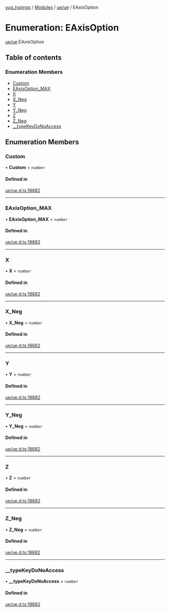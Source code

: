 [yug_typings](../README.md) / [Modules](../modules.md) / [ue/ue](../modules/ue_ue.md) / EAxisOption

# Enumeration: EAxisOption

[ue/ue](../modules/ue_ue.md).EAxisOption

## Table of contents

### Enumeration Members

- [Custom](ue_ue.EAxisOption.md#custom)
- [EAxisOption\_MAX](ue_ue.EAxisOption.md#eaxisoption_max)
- [X](ue_ue.EAxisOption.md#x)
- [X\_Neg](ue_ue.EAxisOption.md#x_neg)
- [Y](ue_ue.EAxisOption.md#y)
- [Y\_Neg](ue_ue.EAxisOption.md#y_neg)
- [Z](ue_ue.EAxisOption.md#z)
- [Z\_Neg](ue_ue.EAxisOption.md#z_neg)
- [\_\_typeKeyDoNoAccess](ue_ue.EAxisOption.md#__typekeydonoaccess)

## Enumeration Members

### Custom

• **Custom** = `number`

#### Defined in

[ue/ue.d.ts:18882](https://github.com/YugMetaverse/yug_typings/blob/b7d9b19/ue/ue.d.ts#L18882)

___

### EAxisOption\_MAX

• **EAxisOption\_MAX** = `number`

#### Defined in

[ue/ue.d.ts:18882](https://github.com/YugMetaverse/yug_typings/blob/b7d9b19/ue/ue.d.ts#L18882)

___

### X

• **X** = `number`

#### Defined in

[ue/ue.d.ts:18882](https://github.com/YugMetaverse/yug_typings/blob/b7d9b19/ue/ue.d.ts#L18882)

___

### X\_Neg

• **X\_Neg** = `number`

#### Defined in

[ue/ue.d.ts:18882](https://github.com/YugMetaverse/yug_typings/blob/b7d9b19/ue/ue.d.ts#L18882)

___

### Y

• **Y** = `number`

#### Defined in

[ue/ue.d.ts:18882](https://github.com/YugMetaverse/yug_typings/blob/b7d9b19/ue/ue.d.ts#L18882)

___

### Y\_Neg

• **Y\_Neg** = `number`

#### Defined in

[ue/ue.d.ts:18882](https://github.com/YugMetaverse/yug_typings/blob/b7d9b19/ue/ue.d.ts#L18882)

___

### Z

• **Z** = `number`

#### Defined in

[ue/ue.d.ts:18882](https://github.com/YugMetaverse/yug_typings/blob/b7d9b19/ue/ue.d.ts#L18882)

___

### Z\_Neg

• **Z\_Neg** = `number`

#### Defined in

[ue/ue.d.ts:18882](https://github.com/YugMetaverse/yug_typings/blob/b7d9b19/ue/ue.d.ts#L18882)

___

### \_\_typeKeyDoNoAccess

• **\_\_typeKeyDoNoAccess** = `number`

#### Defined in

[ue/ue.d.ts:18882](https://github.com/YugMetaverse/yug_typings/blob/b7d9b19/ue/ue.d.ts#L18882)
